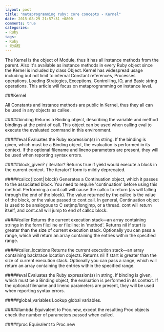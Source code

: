 ```yaml
---
layout: post
title: "metaprogramming ruby: core concepts - Kernel"
date: 2015-08-29 21:57:31 +0800
comments: true
categories:
- Ruby
tags:
- Ruby
- 元编程
---
```


The Kernel is the object of Module, thus it has all instance methods from the parent. Also it's available as instance methods in every Ruby object since the Kernel is included by class Object. Kernel has widespread usage including but not limit to internal Constant references, Processes operations, Loading Strategies, Exceptions, Controlling, IO, and Basic string operations. This article will focus on metaprogramming on instance level.

###Kernel

All Constants and instance methods are public in Kernel, thus they all can be used in any objects as callee.

#####binding
Returns a Binding object, describing the variable and method bindings at the point of call. This object can be used when calling eval to execute the evaluated command in this environment.  

#####eval
Evaluates the Ruby expression(s) in string. If the binding is given, which must be a Binding object, the evaluation is performed in its context. If the optional filename and lineno parameters are present, they will be used when reporting syntax errors.

#####block_given? / iterator?
Returns true if yield would execute a block in the current context. The iterator? form is mildly deprecated.

#####callcc{|cont| block}
Generates a Continuation object, which it passes to the associated block. You need to require 'continuation' before using this method. Performing a cont.call will cause the callcc to return (as will falling through the end of the block). The value returned by the callcc is the value of the block, or the value passed to cont.call.
In general, Continuation object is used to be analogous to C setjmp/longjmp, or a thread. cont will return itself, and cont.call will jump to end of callcc block.

#####caller
Returns the current execution stack—an array containing strings in the form file:line or file:line: in 'method'. Returns nil if start is greater than the size of current execution stack. Optionally you can pass a range, which will return an array containing the entries within the specified range.

#####caller_locations
Returns the current execution stack—an array containing backtrace location objects. Returns nil if start is greater than the size of current execution stack. Optionally you can pass a range, which will return an array containing the entries within the specified range.

#####eval
Evaluates the Ruby expression(s) in string. If binding is given, which must be a Binding object, the evaluation is performed in its context. If the optional filename and lineno parameters are present, they will be used when reporting syntax errors.

#####global_variables
Lookup global variables.

#####lambda
Equivalent to Proc.new, except the resulting Proc objects check the number of parameters passed when called.

#####proc
Equivalent to Proc.new
